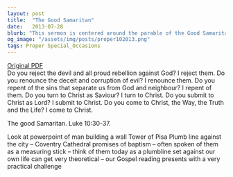 ```yaml
---
layout: post
title:  "The Good Samaritan"
date:   2013-07-28
blurb: "This sermon is centered around the parable of the Good Samaritan from Luke 10:30-37. It challenges the listeners to measure their lives against the promises of baptism, using the metaphor of a plumbline. The sermon also presents a practical challenge, urging the listeners to live out their faith in their daily lives."
og_image: "/assets/img/posts/proper102013.png"
tags: Proper Special_Occasions
---
```

[Original PDF](/assets/pdf/proper102013.pdf)    
Do you reject the devil and all proud rebellion against God?
I reject them.
Do you renounce the deceit and corruption of evil?
I renounce them.
Do you repent of the sins that separate us from God and neighbour?
I repent of them.
Do you turn to Christ as Saviour?
I turn to Christ.
Do you submit to Christ as Lord?
I submit to Christ.
Do you come to Christ, the Way, the Truth and the Life?
I come to Christ.

The good Samaritan. Luke 10:30-37.

Look at powerpoint of man building a wall
Tower of Pisa
Plumb line against the city – Coventry Cathedral
promises of baptism – often spoken of them as a measuring stick – think of them today as a plumbline set against our own life
can get very theoretical – our Gospel reading presents with a very practical challenge
